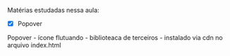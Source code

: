 Matérias estudadas nessa aula:
- [x] Popover 

Popover - ícone flutuando - biblioteaca de terceiros - instalado via cdn no arquivo index.html

